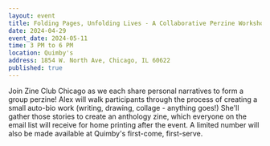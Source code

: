 ```yaml
---
layout: event
title: Folding Pages, Unfolding Lives - A Collaborative Perzine Workshop
date: 2024-04-29
event_date: 2024-05-11
time: 3 PM to 6 PM
location: Quimby's
address: 1854 W. North Ave, Chicago, IL 60622
published: true
---
```


Join Zine Club Chicago as we each share personal narratives to form a group perzine! Alex will walk participants through the process of creating a small auto-bio work (writing, drawing, collage - anything goes!) She'll gather those stories to create an anthology zine, which everyone on the email list will receive for home printing after the event. A limited number will also be made available at Quimby's first-come, first-serve. 

<!--more-->
